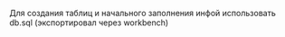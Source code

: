 Для создания таблиц и начального заполнения инфой использовать db.sql (экспортировал через workbench)
